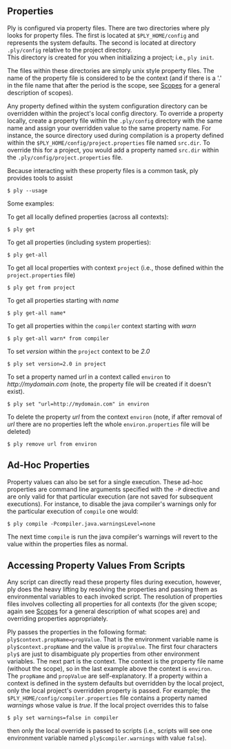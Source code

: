 Properties
----------
Ply is configured via property files.  There are two directories where ply looks for property files.  The first is located
at `$PLY_HOME/config` and represents the system defaults.  The second is located at directory `.ply/config` relative to the project directory.  
This directory is created for you when initializing a project; i.e., `ply init`.

The files within these directories are simply unix style property files.  The name of the property file
is considered to be the context (and if there is a '.' in the file name that after the period is the scope, see [Scopes](Scopes.md) for
a general description of scopes).

Any property defined within the system configuration directory can be overridden within the project's local config
directory.  To override a property locally, create a property file within the `.ply/config` directory with the same name
and assign your overridden value to the same property name.  For instance, the source directory used during compilation
is a property defined within the `$PLY_HOME/config/project.properties` file named `src.dir`.  To override this for
a project, you would add a property named `src.dir` within the `.ply/config/project.properties` file.

Because interacting with these property files is a common task, ply provides tools to assist

    $ ply --usage

Some examples:

To get all locally defined properties (across all contexts):

    $ ply get

To get all properties (including system properties):

    $ ply get-all

To get all local properties with context `project` (i.e., those defined within the `project.properties` file)

    $ ply get from project

To get all properties starting with _name_

    $ ply get-all name*

To get all properties within the `compiler` context starting with _warn_

    $ ply get-all warn* from compiler

To set _version_ within the `project` context to be _2.0_

    $ ply set version=2.0 in project

To set a property named _url_ in a context called `environ` to _http://mydomain.com_ (note, the property file will be created if it doesn't exist).

    $ ply set "url=http://mydomain.com" in environ

To delete the property _url_ from the context `environ` (note, if after removal of _url_ there are no properties left the whole `environ.properties` file will be deleted)

    $ ply remove url from environ

Ad-Hoc Properties
-----------------

Property values can also be set for a single execution.  These ad-hoc properties are command line arguments specified with the `-P` directive and are only valid for that particular execution (are not saved for subsequent executions).  For instance, to disable the java compiler's warnings only for the particular execution of `compile` one would:

    $ ply compile -Pcompiler.java.warningsLevel=none

The next time `compile` is run the java compiler's warnings will revert to the value within the properties files as normal.

Accessing Property Values From Scripts
-------------------------------------

Any script can directly read these property files during execution, however, ply does the heavy lifting by resolving the
properties and passing them as environmental variables to each invoked script.  The resolution of properties files
involves collecting all properties for all contexts (for the given scope; again see [Scopes](Scopes.md) for a general description
of what scopes are) and overriding properties appropriately.

Ply passes the properties in the following format: `ply$context.propName=propValue`.  That is the environment variable name
is `ply$context.propName` and the value is `propValue`.  The first four characters `ply$` are just to disambiguate ply
properties from other environment variables.  The next part is the context.  The context is the property file name (without
the scope), so in the last example above the context is `environ`.  The `propName` and `propValue` are self-explanatory.
If a property within a context is defined in the system defaults but overridden by the local project, only the local
project's overridden property is passed.
For example; the `$PLY_HOME/config/compiler.properties` file contains a property named _warnings_ whose value is _true_.
If the local project overrides this to false

    $ ply set warnings=false in compiler

then only the local override is passed to scripts (i.e., scripts will see one environment variable named `ply$compiler.warnings` with
value `false`).
